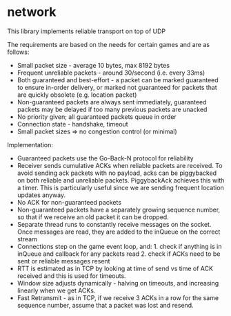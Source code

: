 # network

This library implements reliable transport on top of UDP

The requirements are based on the needs for certain games and are as follows:
- Small packet size - average 10 bytes, max 8192 bytes
- Frequent unreliable packets - around 30/second (i.e. every 33ms)
- Both guaranteed and best-effort - a packet can be marked guaranteed to ensure in-order delivery, or marked not guaranteed for packets that are quickly obsolete (e.g. location packet)
- Non-guaranteed packets are always sent immediately, guaranteed packets may be delayed if too many previous packets are unacked
- No priority given; all guaranteed packets queue in order
- Connection state - handshake, timeout
- Small packet sizes => no congestion control (or minimal)

Implementation:
- Guaranteed packets use the Go-Back-N protocol for reliability
- Receiver sends cumulative ACKs when reliable packets are received. To avoid sending ack packets with no payload, acks can be piggybacked on both reliable and unreliable packets. PiggybackAck achieves this with a timer. This is particularly useful since we are sending frequent location updates anyway.
- No ACK for non-guaranteed packets
- Non-guaranteed packets have a separately growing sequence number, so that if we receive an old packet it can be dropped.
- Separate thread runs to constantly receive messages on the socket. Once messages are read, they are added to the inQueue on the correct stream
- Connections step on the game event loop, and: 1. check if anything is in inQueue and callback for any packets read 2. check if ACKs need to be sent or reliable messages resent
- RTT is estimated as in TCP by looking at time of send vs time of ACK received and this is used for timeouts.
- Window size adjusts dynamically - halving on timeouts, and increasing linearly when we get ACKs.
- Fast Retransmit - as in TCP, if we receive 3 ACKs in a row for the same sequence number, assume that a packet was lost and resend.
